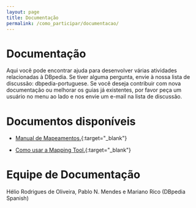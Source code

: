 ```yaml
---
layout: page
title: Documentação
permalink: /como_participar/documentacao/
---
```


# Documentação
Aqui você pode encontrar ajuda para desenvolver várias atividades relacionadas à DBpedia. Se tiver alguma pergunta, envie à nossa lista de discussão: dbpedia-portuguese. Se você deseja contribuir com nova documentação ou melhorar os guias já existentes, por favor peça um usuário no menu ao lado e nos envie um e-mail na lista de discussão.

# Documentos disponíveis

* [Manual de Mapeamentos.](http://pt.dbpedia.org/trac/attachment/ticket/6/mapeamento_dbpedia_portuguesv3.docx){:target="_blank"}

* [Como usar a Mapping Tool.](http://pt.dbpedia.org/trac/attachment/ticket/12/manual_mappingtools.docx){:target="_blank"}

# Equipe de Documentação

Hélio Rodrigues de Oliveira, Pablo N. Mendes e Mariano Rico (DBpedia Spanish)
